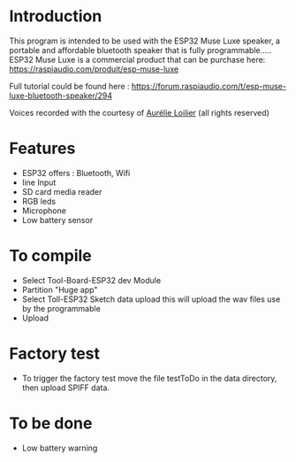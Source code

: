 # Introduction
This program is intended to be used with the ESP32 Muse Luxe speaker, a portable and affordable bluetooth speaker that is fully programmable.....
ESP32 Muse Luxe is a commercial product that can be purchase here: https://raspiaudio.com/produit/esp-muse-luxe

Full tutorial could be found here : https://forum.raspiaudio.com/t/esp-muse-luxe-bluetooth-speaker/294


Voices recorded with the courtesy of [Aurélie Loilier](http://aurelieloilier.com/) (all rights reserved)


# Features
- ESP32 offers : Bluetooth, Wifi
- line Input
- SD card media reader
- RGB leds
- Microphone
- Low battery sensor

#  To compile
- Select Tool-Board-ESP32 dev Module
- Partition "Huge app"
- Select Toll-ESP32 Sketch data upload this will upload the wav files use by the programmable
- Upload

# Factory test
- To trigger the factory test move the file testToDo in the data directory, then upload SPIFF data.


#  To be done
- Low battery warning
